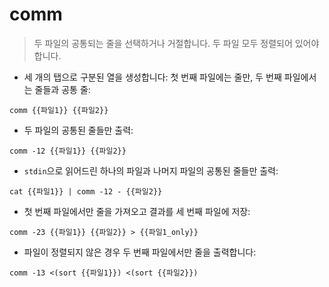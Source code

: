 # comm

> 두 파일의 공통되는 줄을 선택하거나 거절합니다. 두 파일 모두 정렬되어 있어야합니다.

- 세 개의 탭으로 구분된 열을 생성합니다: 첫 번째 파일에는 줄만, 두 번째 파일에서는 줄들과 공통 줄: 

`comm {{파일1}} {{파일2}}`

- 두 파일의 공통된 줄들만 출력:

`comm -12 {{파일1}} {{파일2}}`

-  `stdin`으로 읽어드린 하나의 파일과 나머지 파일의 공통된 줄들만 출력:

`cat {{파일1}} | comm -12 - {{파일2}}`

- 첫 번째 파일에서만 줄을 가져오고 결과를 세 번째 파일에 저장:

`comm -23 {{파일1}} {{파일2}} > {{파일1_only}}`

- 파일이 정렬되지 않은 경우 두 번째 파일에서만 줄을 출력합니다:

`comm -13 <(sort {{파일1}}) <(sort {{파일2}})`